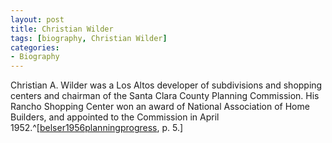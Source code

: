 ```yaml
---
layout: post
title: Christian Wilder
tags: [biography, Christian Wilder]
categories:
- Biography
---
```


Christian A. Wilder was a Los Altos developer of subdivisions and shopping centers and chairman of the Santa Clara County Planning Commission. His Rancho Shopping Center won an award of National Association of Home Builders, and appointed to the Commission in April 1952.^[[belser1956planningprogress](), p. 5.]
